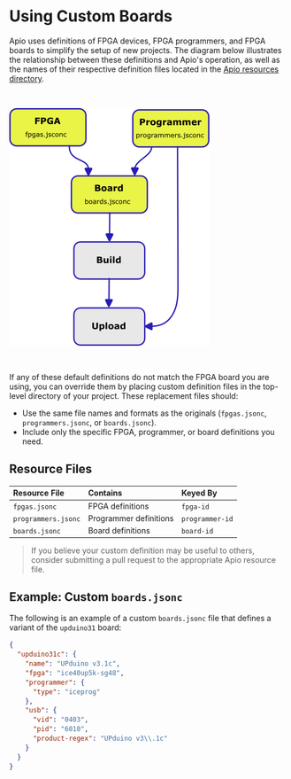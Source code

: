# Using Custom Boards

Apio uses definitions of FPGA devices, FPGA programmers, and
FPGA boards to simplify the setup of new projects. The diagram below
illustrates the relationship between these definitions and Apio's operation,
as well as the names of their respective definition files located in the
[Apio resources directory](https://github.com/FPGAwars/apio/tree/develop/apio/resources).

<br>

![](assets/custom-boards.png)

<br>

If any of these default definitions do not match the FPGA board you are using,
you can override them by placing custom definition files in the top-level
directory of your project. These replacement files should:

- Use the same file names and formats as the originals (`fpgas.jsonc`,
  `programmers.jsonc`, or `boards.jsonc`).
- Include only the specific FPGA, programmer, or board definitions you need.

## Resource Files

| Resource File       | Contains               | Keyed By        |
| :------------------ | :--------------------- | :-------------- |
| `fpgas.jsonc`       | FPGA definitions       | `fpga-id`       |
| `programmers.jsonc` | Programmer definitions | `programmer-id` |
| `boards.jsonc`      | Board definitions      | `board-id`      |

> If you believe your custom definition may be useful to others,
> consider submitting a pull request to the appropriate Apio resource file.

## Example: Custom `boards.jsonc`

The following is an example of a custom `boards.jsonc` file that defines
a variant of the `upduino31` board:

```json
{
  "upduino31c": {
    "name": "UPduino v3.1c",
    "fpga": "ice40up5k-sg48",
    "programmer": {
      "type": "iceprog"
    },
    "usb": {
      "vid": "0403",
      "pid": "6010",
      "product-regex": "UPduino v3\\.1c"
    }
  }
}
```
